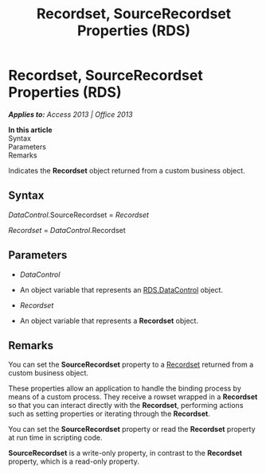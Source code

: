 ﻿---
title: Recordset, SourceRecordset Properties (RDS)
TOCTitle: Recordset, SourceRecordset Properties (RDS)
ms:assetid: 5f4bb72d-ddfa-41c0-c353-b3a6632b4a91
ms:mtpsurl: https://msdn.microsoft.com/en-us/library/JJ249345(v=office.15)
ms:contentKeyID: 48545160
ms.date: 09/18/2015
mtps_version: v=office.15
---

# Recordset, SourceRecordset Properties (RDS)


_**Applies to:** Access 2013 | Office 2013_

**In this article**  
Syntax  
Parameters  
Remarks  

Indicates the **Recordset** object returned from a custom business object.

## Syntax

*DataControl*.SourceRecordset = *Recordset*

*Recordset* = *DataControl*.Recordset

## Parameters

  - *DataControl*

  - An object variable that represents an [RDS.DataControl](datacontrol-object-rds.md) object.

  - *Recordset*

  - An object variable that represents a **Recordset** object.

## Remarks

You can set the **SourceRecordset** property to a [Recordset](recordset-object-ado.md) returned from a custom business object.

These properties allow an application to handle the binding process by means of a custom process. They receive a rowset wrapped in a **Recordset** so that you can interact directly with the **Recordset**, performing actions such as setting properties or iterating through the **Recordset**.

You can set the **SourceRecordset** property or read the **Recordset** property at run time in scripting code.

**SourceRecordset** is a write-only property, in contrast to the **Recordset** property, which is a read-only property.

